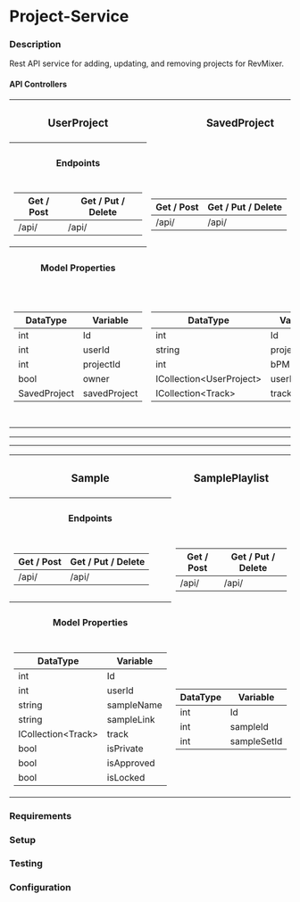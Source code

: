# Project-Service

### Description
Rest API service for adding, updating, and removing projects for RevMixer.  

#### API Controllers
<table>
<tr><th><h3>UserProject</h3></th><th><h3>SavedProject</h3></th><th><h3>Track</h3></th><th><h3>Pattern</h3></th></tr>
<tr>
<th><h4>Endpoints</h4></th>
</tr>
<tr>
<td>

Get / Post| Get / Put / Delete
----|----
/api/ | /api/

</td><td>

Get / Post| Get / Put / Delete
----|----
/api/ | /api/

</td>
<td>

Get / Post| Get / Put / Delete
----|----
/api/ | /api/

</td><td>

Get / Post| Get / Put / Delete
----|----
/api/ | /api/

</td>
</tr> 

<tr>
<th><h4>Model Properties</h4></th>
</tr>

<td>

DataType | Variable
----|----
int|Id
int|userId
int|projectId
bool|owner
SavedProject|savedProject

</td>
<td>

DataType | Variable
----|----
int|Id
string|projectName
int|bPM
ICollection\<UserProject>|userProjects
ICollection\<Track>|tracks

</td>
<td>

DataType | Variable
----|----
int|Id
int|projectId
SavedProject|savedProject
Sample|sample
Pattern|pattern
int|sampleId
int|patternId

</td>
<td>

DataType | Variable
----|----
int|Id
string|patternData
ICollection\<Track>|tracks


</td>
</tr>
</table>
<hr />
<hr />
<table>
<tr><th><h3>Sample</h3></th><th><h3>SamplePlaylist</h3></th><th><h3>SampleSets</h3></th></tr>
<tr>
<th><h4>Endpoints</h4></th>
</tr>
<tr>
<td>

Get / Post| Get / Put / Delete
----|----
/api/ | /api/

</td><td>

Get / Post| Get / Put / Delete
----|----
/api/ | /api/

</td>
<td>

Get / Post| Get / Put / Delete
----|----
/api/ | /api/

</td></tr> 

<tr>
<th><h4>Model Properties</h4></th>
</tr>

<td>

DataType | Variable
----|----
int|Id
int|userId
string|sampleName
string|sampleLink
ICollection\<Track>|track
bool|isPrivate
bool|isApproved
bool|isLocked

</td>
<td>

DataType | Variable
----|----
int|Id
int|sampleId
int|sampleSetId

</td>
<td>

DataType | Variable
----|----
int|Id
string|name

</td>
</tr>
</table>

### Requirements

### Setup

### Testing

### Configuration




